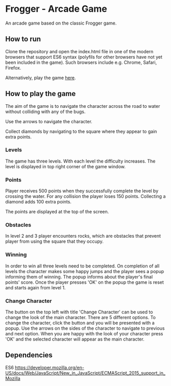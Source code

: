Frogger - Arcade Game
===============================
An arcade game based on the classic Frogger game.

## How to run ##
Clone the repository and open the index.html file in one of the modern browsers that support ES6 syntax (polyfils for other browsers have not yet been included in the game). Such browsers include e.g. Chrome, Safari, Firefox.

Alternatively, play the game [here](https://mmasanova.github.io/arcade-game/).

## How to play the game ##

The aim of the game is to navigate the character across the road to water without colliding with any of the bugs.

Use the arrows to navigate the character.

Collect diamonds by navigating to the square where they appear to gain extra points.

### Levels ###

The game has three levels. With each level the difficulty increases. The level is displayed in top right corner of the game window.

### Points ###

Player receives 500 points when they successfully complete the level by crossing the water.
For any collision the player loses 150 points.
Collecting a diamond adds 100 extra points.

The points are displayed at the top of the screen.

### Obstacles ###

In level 2 and 3 player encounters rocks, which are obstacles that prevent player from using the square that they occupy.

### Winning ###

In order to win all three levels need to be completed. On completion of all levels the character makes some happy jumps and the player sees a popup informing them of winning. The popup informs about the player's final points' score. Once the player presses 'OK' on the popup the game is reset and starts again from level 1.

### Change Character ###

The button on the top left with title 'Change Character' can be used to change the look of the main character. There are 5 different options. To change the character, click the button and you will be presented with a popup. Use the arrows on the sides of the character to navigate to previous and next option. When you are happy with the look of your character press 'OK' and the selected character will appear as the main character.

## Dependencies ##
ES6 https://developer.mozilla.org/en-US/docs/Web/JavaScript/New_in_JavaScript/ECMAScript_2015_support_in_Mozilla
